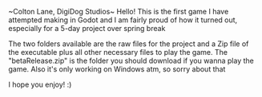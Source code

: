 ~Colton Lane, DigiDog Studios~
Hello! This is the first game I have attempted making in Godot and I am fairly proud of how it turned out, especially for a 5-day project over spring break

The two folders available are the raw files for the project and a Zip file of the executable plus all other necessary files to play the game. The "betaRelease.zip" is the folder you should download if you wanna play the game. Also it's only working on Windows atm, so sorry about that 

I hope you enjoy! :)
